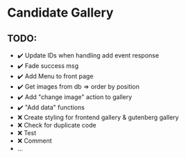 # Candidate Gallery

## TODO:

* :heavy_check_mark: Update IDs when handling add event response
* :heavy_check_mark: Fade success msg
* :heavy_check_mark: Add Menu to front page
* :heavy_check_mark: Get images from db => order by position
* :heavy_check_mark: Add "change image" action to gallery
* :heavy_check_mark: "Add data" functions
* :x: Create styling for frontend gallery & gutenberg gallery
* :x: Check for duplicate code
* :x: Test
* :x: Comment
* ...